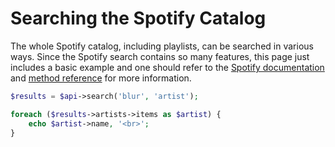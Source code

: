 # Searching the Spotify Catalog

The whole Spotify catalog, including playlists, can be searched in various ways. Since the Spotify search contains so many features, this page just includes a basic example and one should refer to the
[Spotify documentation](https://developer.spotify.com/web-api/search-item/) and [method reference](/docs/method-reference/SpotifyWebAPI.md) for more information.

```php
$results = $api->search('blur', 'artist');

foreach ($results->artists->items as $artist) {
    echo $artist->name, '<br>';
}
```
